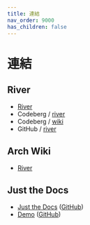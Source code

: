 ```yaml
---
title: 連結
nav_order: 9000
has_children: false
---
```



# 連結




## River

* [River](https://isaacfreund.com/software/river/)
* Codeberg / [river](https://codeberg.org/river/river)
* Codeberg / [wiki](https://codeberg.org/river/wiki)
* GitHub / [river](https://github.com/riverwm/river)




## Arch Wiki

* [River](https://wiki.archlinux.org/title/River)




## Just the Docs

* [Just the Docs](https://pmarsceill.github.io/just-the-docs/) ([GitHub](https://github.com/pmarsceill/just-the-docs))
* [Demo](https://pmarsceill.github.io/jtd-remote/) ([GitHub](https://github.com/pmarsceill/jtd-remote))
